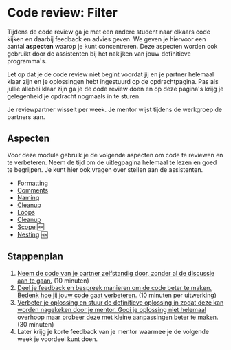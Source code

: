 # Code review: Filter

Tijdens de code review ga je met een andere student naar elkaars code kijken en daarbij feedback en advies geven. We geven je hiervoor een aantal **aspecten** waarop je kunt concentreren. Deze aspecten worden ook gebruikt door de assistenten bij het nakijken van jouw definitieve programma's.

Let op dat je de code review niet begint voordat jij en je partner helemaal klaar zijn en je oplossingen hebt ingestuurd op de opdrachtpagina. Pas als jullie allebei klaar zijn ga je de code review doen en op deze pagina's krijg je gelegenheid je opdracht nogmaals in te sturen.

Je reviewpartner wisselt per week. Je mentor wijst tijdens de werkgroep de partners aan.

## Aspecten

Voor deze module gebruik je de volgende aspecten om code te reviewen en te verbeteren. Neem de tijd om de uitlegpagina helemaal te lezen en goed te begrijpen. Je kunt hier ook vragen over stellen aan de assistenten.

- [Formatting](/quality/aspects/formatting)
- [Comments](/quality/aspects/comments)
- [Naming](/quality/aspects/naming)
- [Cleanup](/quality/aspects/cleanup)
- [Loops](/quality/aspects/loops)
- [Cleanup](/quality/aspects/cleanup)
- [Scope](/quality/aspects/scope) 🆕
- [Nesting](/quality/aspects/nesting) 🆕

## Stappenplan

1.  [Neem de code van je partner zelfstandig door, zonder al de discussie aan te gaan.](/modules/m2/review) (10 minuten)
2.  [Deel je feedback en bespreek manieren om de code beter te maken. Bedenk hoe jij jouw code gaat verbeteren.](/modules/m2/todo) (10 minuten per uitwerking)
3.  [Verbeter je oplossing en stuur de definitieve oplossing in zodat deze kan worden nagekeken door je mentor. Gooi je oplossing niet helemaal overhoop maar probeer deze met kleine aanpassingen beter te maken.](/modules/m2/revised) (30 minuten)
4.  Later krijg je korte feedback van je mentor waarmee je de volgende week je voordeel kunt doen.

